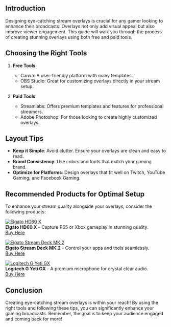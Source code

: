 ## Introduction  
Designing eye-catching stream overlays is crucial for any gamer looking to enhance their broadcasts. Overlays not only add visual appeal but also improve viewer engagement. This guide will walk you through the process of creating stunning overlays using both free and paid tools.

## Choosing the Right Tools  
1. **Free Tools**:  
   - Canva: A user-friendly platform with many templates.  
   - OBS Studio: Great for customizing overlays directly in your stream setup.  

2. **Paid Tools**:  
   - Streamlabs: Offers premium templates and features for professional streamers.  
   - Adobe Photoshop: For those looking to create highly customized overlays.

## Layout Tips  
- **Keep it Simple**: Avoid clutter. Ensure your overlays are clean and easy to read.  
- **Brand Consistency**: Use colors and fonts that match your gaming brand.  
- **Optimize for Platforms**: Design overlays that fit well on Twitch, YouTube Gaming, and Facebook Gaming.  

## Recommended Products for Optimal Setup  
To enhance your stream quality alongside your overlays, consider the following products:

[![Elgato HD60 X](https://www.gamestreamingsetup.com/elgato-hd60-x.jpg)](https://amzn.to/4dZtxVc)  
**Elgato HD60 X** - Capture PS5 or Xbox gameplay in stunning quality.  
<a href="https://amzn.to/4dZtxVc" class="btn btn-primary">Buy Here</a>  

[![Elgato Stream Deck MK.2](https://www.gamestreamingsetup.com/elgato-stream-deck-mk2.jpg)](https://amzn.to/43ECm3m)  
**Elgato Stream Deck MK.2** - Control your apps and tools seamlessly.  
<a href="https://amzn.to/43ECm3m" class="btn btn-primary">Buy Here</a>  

[![Logitech G Yeti GX](https://www.gamestreamingsetup.com/logitech-g-yeti-gx.jpg)](https://amzn.to/446et4B)  
**Logitech G Yeti GX** - A premium microphone for crystal clear audio.  
<a href="https://amzn.to/446et4B" class="btn btn-primary">Buy Here</a>  

## Conclusion  
Creating eye-catching stream overlays is within your reach! By using the right tools and following these tips, you can significantly enhance your gaming broadcasts. Remember, the goal is to keep your audience engaged and coming back for more!